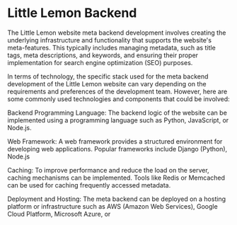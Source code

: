 # Little Lemon Backend
The Little Lemon website meta backend development involves creating the underlying infrastructure and functionality that supports the website's meta-features. This typically includes managing metadata, such as title tags, meta descriptions, and keywords, and ensuring their proper implementation for search engine optimization (SEO) purposes.

In terms of technology, the specific stack used for the meta backend development of the Little Lemon website can vary depending on the requirements and preferences of the development team. However, here are some commonly used technologies and components that could be involved:

Backend Programming Language: The backend logic of the website can be implemented using a programming language such as Python, JavaScript, or Node.js.

Web Framework: A web framework provides a structured environment for developing web applications. Popular frameworks include Django (Python), Node.js

Caching: To improve performance and reduce the load on the server, caching mechanisms can be implemented. Tools like Redis or Memcached can be used for caching frequently accessed metadata.

Deployment and Hosting: The meta backend can be deployed on a hosting platform or infrastructure such as AWS (Amazon Web Services), Google Cloud Platform, Microsoft Azure, or 
